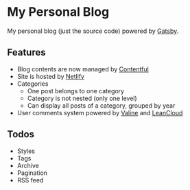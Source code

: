 # My Personal Blog
My personal blog (just the source code) powered by [Gatsby](https://github.com/gatsbyjs/gatsby).

## Features
- Blog contents are now managed by [Contentful](https://www.contentful.com/)
- Site is hosted by [Netlify](https://www.netlify.com/)
- Categories
  - One post belongs to one category
  - Category is not nested (only one level)
  - Can display all posts of a category, grouped by year
- User comments system powered by [Valine](https://valine.js.org/) and [LeanCloud](https://leancloud.cn/)

## Todos
- Styles
- Tags
- Archive
- Pagination
- RSS feed